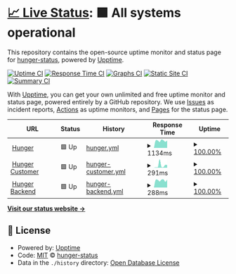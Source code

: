 # [📈 Live Status](https://hunger-status.github.io/hunger-status): <!--live status--> **🟩 All systems operational**

This repository contains the open-source uptime monitor and status page for [hunger-status](https://hunger-status.github.io/hunger-status), powered by [Upptime](https://github.com/upptime/upptime).

[![Uptime CI](https://github.com/hunger-status/hunger-status/workflows/Uptime%20CI/badge.svg)](https://github.com/hunger-status/hunger-status/actions?query=workflow%3A%22Uptime+CI%22)
[![Response Time CI](https://github.com/hunger-status/hunger-status/workflows/Response%20Time%20CI/badge.svg)](https://github.com/hunger-status/hunger-status/actions?query=workflow%3A%22Response+Time+CI%22)
[![Graphs CI](https://github.com/hunger-status/hunger-status/workflows/Graphs%20CI/badge.svg)](https://github.com/hunger-status/hunger-status/actions?query=workflow%3A%22Graphs+CI%22)
[![Static Site CI](https://github.com/hunger-status/hunger-status/workflows/Static%20Site%20CI/badge.svg)](https://github.com/hunger-status/hunger-status/actions?query=workflow%3A%22Static+Site+CI%22)
[![Summary CI](https://github.com/hunger-status/hunger-status/workflows/Summary%20CI/badge.svg)](https://github.com/hunger-status/hunger-status/actions?query=workflow%3A%22Summary+CI%22)

With [Upptime](https://upptime.js.org), you can get your own unlimited and free uptime monitor and status page, powered entirely by a GitHub repository. We use [Issues](https://github.com/hunger-status/hunger-status/issues) as incident reports, [Actions](https://github.com/hunger-status/hunger-status/actions) as uptime monitors, and [Pages](https://hunger-status.github.io/hunger-status) for the status page.

<!--start: status pages-->
<!-- This summary is generated by Upptime (https://github.com/upptime/upptime) -->
<!-- Do not edit this manually, your changes will be overwritten -->
<!-- prettier-ignore -->
| URL | Status | History | Response Time | Uptime |
| --- | ------ | ------- | ------------- | ------ |
| <img alt="" src="https://icons.duckduckgo.com/ip3/hunger.ai.ico" height="13"> [Hunger](https://hunger.ai) | 🟩 Up | [hunger.yml](https://github.com/hunger-status/hunger-status/commits/HEAD/history/hunger.yml) | <details><summary><img alt="Response time graph" src="./graphs/hunger/response-time-week.png" height="20"> 1134ms</summary><br><a href="https://hunger-status.github.io/hunger-status/history/hunger"><img alt="Response time 1065" src="https://img.shields.io/endpoint?url=https%3A%2F%2Fraw.githubusercontent.com%2Fhunger-status%2Fhunger-status%2FHEAD%2Fapi%2Fhunger%2Fresponse-time.json"></a><br><a href="https://hunger-status.github.io/hunger-status/history/hunger"><img alt="24-hour response time 1221" src="https://img.shields.io/endpoint?url=https%3A%2F%2Fraw.githubusercontent.com%2Fhunger-status%2Fhunger-status%2FHEAD%2Fapi%2Fhunger%2Fresponse-time-day.json"></a><br><a href="https://hunger-status.github.io/hunger-status/history/hunger"><img alt="7-day response time 1134" src="https://img.shields.io/endpoint?url=https%3A%2F%2Fraw.githubusercontent.com%2Fhunger-status%2Fhunger-status%2FHEAD%2Fapi%2Fhunger%2Fresponse-time-week.json"></a><br><a href="https://hunger-status.github.io/hunger-status/history/hunger"><img alt="30-day response time 1117" src="https://img.shields.io/endpoint?url=https%3A%2F%2Fraw.githubusercontent.com%2Fhunger-status%2Fhunger-status%2FHEAD%2Fapi%2Fhunger%2Fresponse-time-month.json"></a><br><a href="https://hunger-status.github.io/hunger-status/history/hunger"><img alt="1-year response time 1065" src="https://img.shields.io/endpoint?url=https%3A%2F%2Fraw.githubusercontent.com%2Fhunger-status%2Fhunger-status%2FHEAD%2Fapi%2Fhunger%2Fresponse-time-year.json"></a></details> | <details><summary><a href="https://hunger-status.github.io/hunger-status/history/hunger">100.00%</a></summary><a href="https://hunger-status.github.io/hunger-status/history/hunger"><img alt="All-time uptime 100.00%" src="https://img.shields.io/endpoint?url=https%3A%2F%2Fraw.githubusercontent.com%2Fhunger-status%2Fhunger-status%2FHEAD%2Fapi%2Fhunger%2Fuptime.json"></a><br><a href="https://hunger-status.github.io/hunger-status/history/hunger"><img alt="24-hour uptime 100.00%" src="https://img.shields.io/endpoint?url=https%3A%2F%2Fraw.githubusercontent.com%2Fhunger-status%2Fhunger-status%2FHEAD%2Fapi%2Fhunger%2Fuptime-day.json"></a><br><a href="https://hunger-status.github.io/hunger-status/history/hunger"><img alt="7-day uptime 100.00%" src="https://img.shields.io/endpoint?url=https%3A%2F%2Fraw.githubusercontent.com%2Fhunger-status%2Fhunger-status%2FHEAD%2Fapi%2Fhunger%2Fuptime-week.json"></a><br><a href="https://hunger-status.github.io/hunger-status/history/hunger"><img alt="30-day uptime 100.00%" src="https://img.shields.io/endpoint?url=https%3A%2F%2Fraw.githubusercontent.com%2Fhunger-status%2Fhunger-status%2FHEAD%2Fapi%2Fhunger%2Fuptime-month.json"></a><br><a href="https://hunger-status.github.io/hunger-status/history/hunger"><img alt="1-year uptime 100.00%" src="https://img.shields.io/endpoint?url=https%3A%2F%2Fraw.githubusercontent.com%2Fhunger-status%2Fhunger-status%2FHEAD%2Fapi%2Fhunger%2Fuptime-year.json"></a></details>
| <img alt="" src="https://icons.duckduckgo.com/ip3/hunger.ai.ico" height="13"> [Hunger Customer](https://hunger.ai/g/index.html) | 🟩 Up | [hunger-customer.yml](https://github.com/hunger-status/hunger-status/commits/HEAD/history/hunger-customer.yml) | <details><summary><img alt="Response time graph" src="./graphs/hunger-customer/response-time-week.png" height="20"> 291ms</summary><br><a href="https://hunger-status.github.io/hunger-status/history/hunger-customer"><img alt="Response time 270" src="https://img.shields.io/endpoint?url=https%3A%2F%2Fraw.githubusercontent.com%2Fhunger-status%2Fhunger-status%2FHEAD%2Fapi%2Fhunger-customer%2Fresponse-time.json"></a><br><a href="https://hunger-status.github.io/hunger-status/history/hunger-customer"><img alt="24-hour response time 327" src="https://img.shields.io/endpoint?url=https%3A%2F%2Fraw.githubusercontent.com%2Fhunger-status%2Fhunger-status%2FHEAD%2Fapi%2Fhunger-customer%2Fresponse-time-day.json"></a><br><a href="https://hunger-status.github.io/hunger-status/history/hunger-customer"><img alt="7-day response time 291" src="https://img.shields.io/endpoint?url=https%3A%2F%2Fraw.githubusercontent.com%2Fhunger-status%2Fhunger-status%2FHEAD%2Fapi%2Fhunger-customer%2Fresponse-time-week.json"></a><br><a href="https://hunger-status.github.io/hunger-status/history/hunger-customer"><img alt="30-day response time 268" src="https://img.shields.io/endpoint?url=https%3A%2F%2Fraw.githubusercontent.com%2Fhunger-status%2Fhunger-status%2FHEAD%2Fapi%2Fhunger-customer%2Fresponse-time-month.json"></a><br><a href="https://hunger-status.github.io/hunger-status/history/hunger-customer"><img alt="1-year response time 270" src="https://img.shields.io/endpoint?url=https%3A%2F%2Fraw.githubusercontent.com%2Fhunger-status%2Fhunger-status%2FHEAD%2Fapi%2Fhunger-customer%2Fresponse-time-year.json"></a></details> | <details><summary><a href="https://hunger-status.github.io/hunger-status/history/hunger-customer">100.00%</a></summary><a href="https://hunger-status.github.io/hunger-status/history/hunger-customer"><img alt="All-time uptime 99.81%" src="https://img.shields.io/endpoint?url=https%3A%2F%2Fraw.githubusercontent.com%2Fhunger-status%2Fhunger-status%2FHEAD%2Fapi%2Fhunger-customer%2Fuptime.json"></a><br><a href="https://hunger-status.github.io/hunger-status/history/hunger-customer"><img alt="24-hour uptime 100.00%" src="https://img.shields.io/endpoint?url=https%3A%2F%2Fraw.githubusercontent.com%2Fhunger-status%2Fhunger-status%2FHEAD%2Fapi%2Fhunger-customer%2Fuptime-day.json"></a><br><a href="https://hunger-status.github.io/hunger-status/history/hunger-customer"><img alt="7-day uptime 100.00%" src="https://img.shields.io/endpoint?url=https%3A%2F%2Fraw.githubusercontent.com%2Fhunger-status%2Fhunger-status%2FHEAD%2Fapi%2Fhunger-customer%2Fuptime-week.json"></a><br><a href="https://hunger-status.github.io/hunger-status/history/hunger-customer"><img alt="30-day uptime 100.00%" src="https://img.shields.io/endpoint?url=https%3A%2F%2Fraw.githubusercontent.com%2Fhunger-status%2Fhunger-status%2FHEAD%2Fapi%2Fhunger-customer%2Fuptime-month.json"></a><br><a href="https://hunger-status.github.io/hunger-status/history/hunger-customer"><img alt="1-year uptime 99.81%" src="https://img.shields.io/endpoint?url=https%3A%2F%2Fraw.githubusercontent.com%2Fhunger-status%2Fhunger-status%2FHEAD%2Fapi%2Fhunger-customer%2Fuptime-year.json"></a></details>
| <img alt="" src="https://icons.duckduckgo.com/ip3/hunger.ai.ico" height="13"> [Hunger Backend](https://hunger.ai/api/v3/p/sys/time) | 🟩 Up | [hunger-backend.yml](https://github.com/hunger-status/hunger-status/commits/HEAD/history/hunger-backend.yml) | <details><summary><img alt="Response time graph" src="./graphs/hunger-backend/response-time-week.png" height="20"> 288ms</summary><br><a href="https://hunger-status.github.io/hunger-status/history/hunger-backend"><img alt="Response time 292" src="https://img.shields.io/endpoint?url=https%3A%2F%2Fraw.githubusercontent.com%2Fhunger-status%2Fhunger-status%2FHEAD%2Fapi%2Fhunger-backend%2Fresponse-time.json"></a><br><a href="https://hunger-status.github.io/hunger-status/history/hunger-backend"><img alt="24-hour response time 309" src="https://img.shields.io/endpoint?url=https%3A%2F%2Fraw.githubusercontent.com%2Fhunger-status%2Fhunger-status%2FHEAD%2Fapi%2Fhunger-backend%2Fresponse-time-day.json"></a><br><a href="https://hunger-status.github.io/hunger-status/history/hunger-backend"><img alt="7-day response time 288" src="https://img.shields.io/endpoint?url=https%3A%2F%2Fraw.githubusercontent.com%2Fhunger-status%2Fhunger-status%2FHEAD%2Fapi%2Fhunger-backend%2Fresponse-time-week.json"></a><br><a href="https://hunger-status.github.io/hunger-status/history/hunger-backend"><img alt="30-day response time 285" src="https://img.shields.io/endpoint?url=https%3A%2F%2Fraw.githubusercontent.com%2Fhunger-status%2Fhunger-status%2FHEAD%2Fapi%2Fhunger-backend%2Fresponse-time-month.json"></a><br><a href="https://hunger-status.github.io/hunger-status/history/hunger-backend"><img alt="1-year response time 292" src="https://img.shields.io/endpoint?url=https%3A%2F%2Fraw.githubusercontent.com%2Fhunger-status%2Fhunger-status%2FHEAD%2Fapi%2Fhunger-backend%2Fresponse-time-year.json"></a></details> | <details><summary><a href="https://hunger-status.github.io/hunger-status/history/hunger-backend">100.00%</a></summary><a href="https://hunger-status.github.io/hunger-status/history/hunger-backend"><img alt="All-time uptime 100.00%" src="https://img.shields.io/endpoint?url=https%3A%2F%2Fraw.githubusercontent.com%2Fhunger-status%2Fhunger-status%2FHEAD%2Fapi%2Fhunger-backend%2Fuptime.json"></a><br><a href="https://hunger-status.github.io/hunger-status/history/hunger-backend"><img alt="24-hour uptime 100.00%" src="https://img.shields.io/endpoint?url=https%3A%2F%2Fraw.githubusercontent.com%2Fhunger-status%2Fhunger-status%2FHEAD%2Fapi%2Fhunger-backend%2Fuptime-day.json"></a><br><a href="https://hunger-status.github.io/hunger-status/history/hunger-backend"><img alt="7-day uptime 100.00%" src="https://img.shields.io/endpoint?url=https%3A%2F%2Fraw.githubusercontent.com%2Fhunger-status%2Fhunger-status%2FHEAD%2Fapi%2Fhunger-backend%2Fuptime-week.json"></a><br><a href="https://hunger-status.github.io/hunger-status/history/hunger-backend"><img alt="30-day uptime 100.00%" src="https://img.shields.io/endpoint?url=https%3A%2F%2Fraw.githubusercontent.com%2Fhunger-status%2Fhunger-status%2FHEAD%2Fapi%2Fhunger-backend%2Fuptime-month.json"></a><br><a href="https://hunger-status.github.io/hunger-status/history/hunger-backend"><img alt="1-year uptime 100.00%" src="https://img.shields.io/endpoint?url=https%3A%2F%2Fraw.githubusercontent.com%2Fhunger-status%2Fhunger-status%2FHEAD%2Fapi%2Fhunger-backend%2Fuptime-year.json"></a></details>

<!--end: status pages-->

[**Visit our status website →**](https://hunger-status.github.io/hunger-status)

## 📄 License

- Powered by: [Upptime](https://github.com/upptime/upptime)
- Code: [MIT](./LICENSE) © [hunger-status](https://hunger-status.github.io/hunger-status)
- Data in the `./history` directory: [Open Database License](https://opendatacommons.org/licenses/odbl/1-0/)
